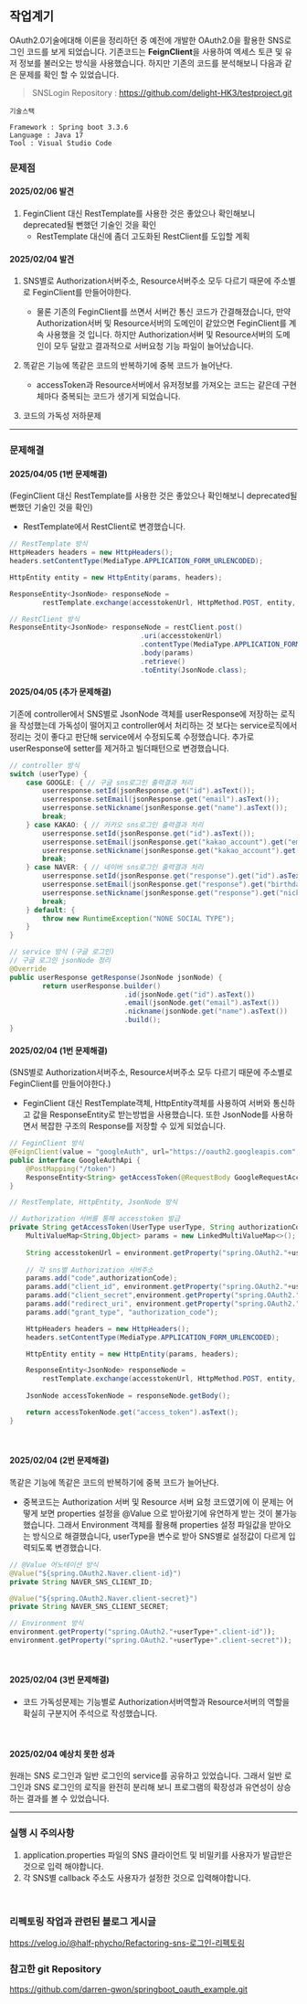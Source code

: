 ## 작업계기 
OAuth2.0기술에대해 이론을 정리하던 중 예전에 개발한 OAuth2.0을 활용한 SNS로그인 코드를 보게 되었습니다. 기존코드는 **FeignClient**을 사용하여 엑세스 토큰 및 유저 정보를 불러오는 방식을 사용했습니다.
하지만 기존의 코드를 분석해보니 다음과 같은 문제를 확인 할 수 있었습니다.
> SNSLogin Repository : https://github.com/delight-HK3/testproject.git

```
기술스택

Framework : Spring boot 3.3.6
Language : Java 17
Tool : Visual Studio Code
```

### 문제점

#### 2025/02/06 발견
1. FeginClient 대신 RestTemplate를 사용한 것은 좋았으나 확인해보니 deprecated될 뻔했던 기술인 것을 확인
   - RestTemplate 대신에 좀더 고도화된 RestClient를 도입할 계획

#### 2025/02/04 발견
1. SNS별로 Authorization서버주소, Resource서버주소 모두 다르기 때문에 주소별로 FeginClient를 만들어야한다.
   - 물론 기존의 FeginClient를 쓰면서 서버간 통신 코드가 간결해졌습니다, 만약 Authorization서버 및 Resource서버의 도메인이 같았으면 FeginClient를 계속 사용했을 것 입니다. 하지만 Authorization서버 및 Resource서버의 도메인이 모두 달랐고 결과적으로 서버요청 기능 파일이 늘어났습니다.

2. 똑같은 기능에 똑같은 코드의 반복하기에 중복 코드가 늘어난다.
   - accessToken과 Resource서버에서 유저정보를 가져오는 코드는 같은데 구현체마다 중복되는 코드가 생기게 되었습니다.

3. 코드의 가독성 저하문제

---

### 문제해결

#### 2025/04/05 (1번 문제해결)
(FeginClient 대신 RestTemplate를 사용한 것은 좋았으나 확인해보니 deprecated될 뻔했던 기술인 것을 확인)
- RestTemplate에서 RestClient로 변경했습니다.
```java
// RestTemplate 방식
HttpHeaders headers = new HttpHeaders();
headers.setContentType(MediaType.APPLICATION_FORM_URLENCODED);

HttpEntity entity = new HttpEntity(params, headers);

ResponseEntity<JsonNode> responseNode = 
        restTemplate.exchange(accesstokenUrl, HttpMethod.POST, entity, JsonNode.class);

// RestClient 방식
ResponseEntity<JsonNode> responseNode = restClient.post()
                                .uri(accesstokenUrl)
                                .contentType(MediaType.APPLICATION_FORM_URLENCODED)
                                .body(params)
                                .retrieve()
                                .toEntity(JsonNode.class);

```

#### 2025/04/05 (추가 문제해결)
기존에 controller에서 SNS별로 JsonNode 객체를 userResponse에 저장하는 로직을 작성했는데 가독성이 떨어지고 controller에서 처리하는 것 보다는 service로직에서 정리는 것이 좋다고 판단해 service에서 수정되도록 수정했습니다. 추가로 userResponse에 setter를 제거하고 빌더패턴으로 변경했습니다.

```java
// controller 방식
switch (userType) {
    case GOOGLE: { // 구글 sns로그인 출력결과 처리
        userresponse.setId(jsonResponse.get("id").asText());
        userresponse.setEmail(jsonResponse.get("email").asText());
        userresponse.setNickname(jsonResponse.get("name").asText());
        break;
    } case KAKAO: { // 카카오 sns로그인 출력결과 처리
        userresponse.setId(jsonResponse.get("id").asText());
        userresponse.setEmail(jsonResponse.get("kakao_account").get("email").asText());
        userresponse.setNickname(jsonResponse.get("kakao_account").get("profile").get("nickname").asText());
        break;
    } case NAVER: { // 네이버 sns로그인 출력결과 처리
        userresponse.setId(jsonResponse.get("response").get("id").asText());
        userresponse.setEmail(jsonResponse.get("response").get("birthday").asText());
        userresponse.setNickname(jsonResponse.get("response").get("nickname").asText());
        break;
    } default: {
        throw new RuntimeException("NONE SOCIAL TYPE");
    }
}

// service 방식 (구글 로그인)
// 구글 로그인 jsonNode 정리
@Override
public userResponse getResponse(JsonNode jsonNode) {
        return userResponse.builder()
                            .id(jsonNode.get("id").asText())
                            .email(jsonNode.get("email").asText())
                            .nickname(jsonNode.get("name").asText())
                            .build();
}
```


#### 2025/02/04 (1번 문제해결)
(SNS별로 Authorization서버주소, Resource서버주소 모두 다르기 때문에 주소별로 FeginClient를 만들어야한다.)
- FeginClient 대신 RestTemplate객체, HttpEntity객체를 사용하여 서버와 통신하고 값을 ResponseEntity로 받는방법을 사용했습니다. 또한 JsonNode를 사용하면서 복잡한 구조의 Response를 저장할 수 있게 되었습니다.

```java
// FeginClient 방식
@FeignClient(value = "googleAuth", url="https://oauth2.googleapis.com", configuration = {FeignConfiguration.class})
public interface GoogleAuthApi {
    @PostMapping("/token")
    ResponseEntity<String> getAccessToken(@RequestBody GoogleRequestAccessTokenDto requestDto);
}

// RestTemplate, HttpEntity, JsonNode 방식

// Authorization 서버를 통해 accesstoken 발급
private String getAccessToken(UserType userType, String authorizationCode){
    MultiValueMap<String,Object> params = new LinkedMultiValueMap<>();
    
    String accesstokenUrl = environment.getProperty("spring.OAuth2."+userType+".Authorization-url");
    
    // 각 sns별 Authorization 서버주소
    params.add("code",authorizationCode);
    params.add("client_id", environment.getProperty("spring.OAuth2."+userType+".client-id"));
    params.add("client_secret",environment.getProperty("spring.OAuth2."+userType+".client-secret"));
    params.add("redirect_uri", environment.getProperty("spring.OAuth2."+userType+".callback-url"));
    params.add("grant_type", "authorization_code"); 

    HttpHeaders headers = new HttpHeaders();
    headers.setContentType(MediaType.APPLICATION_FORM_URLENCODED);

    HttpEntity entity = new HttpEntity(params, headers);

    ResponseEntity<JsonNode> responseNode = 
        restTemplate.exchange(accesstokenUrl, HttpMethod.POST, entity, JsonNode.class);
        
    JsonNode accessTokenNode = responseNode.getBody();

    return accessTokenNode.get("access_token").asText();
}
```

<br>

#### 2025/02/04 (2번 문제해결)
똑같은 기능에 똑같은 코드의 반복하기에 중복 코드가 늘어난다.

- 중복코드는 Authorization 서버 및 Resource 서버 요청 코드였기에 이 문제는 어떻게 보면 properties 설정을 @Value 으로 받아왔기에 유연하게 받는 것이 불가능했습니다. 그래서 Environment 객체를 활용해 properties 설정 파일값을 받아오는 방식으로 해결했습니다, userType을 변수로 받아 SNS별로 설정값이 다르게 입력되도록 변경했습니다. 

```java
// @Value 어노테이션 방식
@Value("${spring.OAuth2.Naver.client-id}")
private String NAVER_SNS_CLIENT_ID;

@Value("${spring.OAuth2.Naver.client-secret}")
private String NAVER_SNS_CLIENT_SECRET;

// Environment 방식
environment.getProperty("spring.OAuth2."+userType+".client-id"));
environment.getProperty("spring.OAuth2."+userType+".client-secret"));
``` 

<br>

#### 2025/02/04 (3번 문제해결)
- 코드 가독성문제는 기능별로 Authorization서버역할과 Resource서버의 역할을 확실히 구분지어 주석으로 작성했습니다.

<br>

#### 2025/02/04 예상치 못한 성과
원래는 SNS 로그인과 일반 로그인의 service를 공유하고 있었습니다. 그래서 일반 로그인과 SNS 로그인의 로직을 완전히 분리해 보니 프로그램의 확장성과 유연성이 상승하는 결과를 볼 수 있었습니다.

---

### 실행 시 주의사항
1. application.properties 파일의 SNS 클라이언트 및 비밀키를 사용자가 발급받은 것으로 입력 해야합니다.
2. 각 SNS별 callback 주소도 사용자가 설정한 것으로 입력해야합니다.
<br>

### 리펙토링 작업과 관련된 블로그 게시글
https://velog.io/@half-phycho/Refactoring-sns-로그인-리펙토링
<br>

### 참고한 git Repository
https://github.com/darren-gwon/springboot_oauth_example.git

